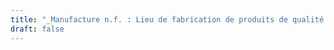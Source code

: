 ```yaml
---
title: "_Manufacture n.f. : Lieu de fabrication de produits de qualité où le savoir-faire de la main-d'œuvre est primordiale"
draft: false
---
```



